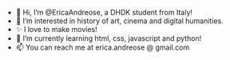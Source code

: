 - 👋 Hi, I’m @EricaAndreose, a DHDK student from Italy!
- 👀 I’m interested in history of art, cinema and digital humanities.
- ✨ I love to make movies!
- 🌱 I’m currently learning html, css, javascript and python!
- 📫 You can reach me at erica.andreose @ gmail.com

<!---
EricaAndreose/EricaAndreose is a ✨ special ✨ repository because its `README.md` (this file) appears on your GitHub profile.
You can click the Preview link to take a look at your changes.
--->


